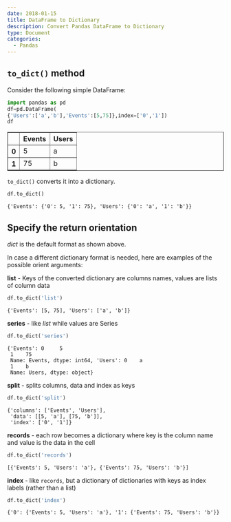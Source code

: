 ```yaml
---
date: 2018-01-15
title: DataFrame to Dictionary
description: Convert Pandas DataFrame to Dictionary
type: Document
categories:
  - Pandas
---
```


## `to_dict()` method

Consider the following simple DataFrame:


```python
import pandas as pd
df=pd.DataFrame(
{'Users':['a','b'],'Events':[5,75]},index=['0','1'])
df
```




<div>
<style>
    .dataframe thead tr:only-child th {
        text-align: right;
    }

    .dataframe thead th {
        text-align: left;
    }

    .dataframe tbody tr th {
        vertical-align: top;
    }
</style>
<table border="1" class="dataframe">
  <thead>
    <tr style="text-align: right;">
      <th></th>
      <th>Events</th>
      <th>Users</th>
    </tr>
  </thead>
  <tbody>
    <tr>
      <th>0</th>
      <td>5</td>
      <td>a</td>
    </tr>
    <tr>
      <th>1</th>
      <td>75</td>
      <td>b</td>
    </tr>
  </tbody>
</table>
</div>



`to_dict()` converts it into a dictionary.


```python
df.to_dict()
```




    {'Events': {'0': 5, '1': 75}, 'Users': {'0': 'a', '1': 'b'}}



## Specify the return orientation

_dict_ is the default format as shown above.

In case a different dictionary format is needed, here are examples of the possible orient arguments:

**list** - Keys of the converted dictionary are columns names, values are lists of column data


```python
df.to_dict('list')
```




    {'Events': [5, 75], 'Users': ['a', 'b']}



**series** - like _list_ while values are Series


```python
df.to_dict('series')
```




    {'Events': 0     5
     1    75
     Name: Events, dtype: int64, 'Users': 0    a
     1    b
     Name: Users, dtype: object}



**split** - splits columns, data and index as keys


```python
df.to_dict('split')
```




    {'columns': ['Events', 'Users'],
     'data': [[5, 'a'], [75, 'b']],
     'index': ['0', '1']}



**records** - each row becomes a dictionary where key is the column name and value is the data in the cell


```python
df.to_dict('records')
```




    [{'Events': 5, 'Users': 'a'}, {'Events': 75, 'Users': 'b'}]



**index** - like `records`, but a dictionary of dictionaries with keys as index labels (rather than a list)


```python
df.to_dict('index')
```




    {'0': {'Events': 5, 'Users': 'a'}, '1': {'Events': 75, 'Users': 'b'}}




